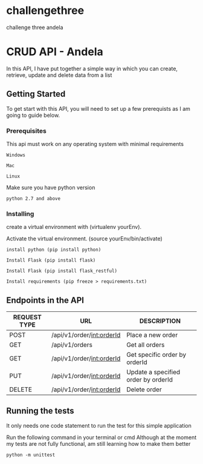 # challengethree
challenge three andela
# CRUD API - Andela

In this API, I have put together a simple way in which you can create, retrieve, update and delete data from a list
## Getting Started
To get start with this API, you will need to set up a few prerequists as I am going to guide below.
### Prerequisites
This api must work on any operating system with minimal requirements

```
Windows
```
```
Mac
```
```
Linux
```
Make sure you have python version 
```
python 2.7 and above
```

### Installing


create a virtual environment with (virtualenv yourEnv).

Activate the virtual environment. (source yourEnv/bin/activate)

```
install python (pip install python)
```

```
Install Flask (pip install flask)
```
```
Install Flask (pip install flask_restful)
```

```
Install requirements (pip freeze > requirements.txt)
```

## Endpoints in the API
|REQUEST TYPE| URL | DESCRIPTION |
|------------|-----|-------------|
|POST| /api/v1/order/<int:orderId>|Place a new order|
|GET| /api/v1/orders |Get all orders|
|GET| /api/v1/order/<int:orderId> |Get specific order by orderId|
|PUT| /api/v1/order/<int:orderId> |Update a specified order by orderId|
|DELETE| /api/v1/order/<int:orderId> |Delete order|

## Running the tests

It only needs one code statement to run the test for this simple application

Run the following command in your terminal or cmd
Although at the moment my tests are not fully functional, am still learning how to make them better

```
python -m unittest
```
